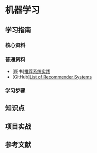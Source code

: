 # 机器学习

## 学习指南

### 核心资料

### 普通资料

* [图书][推荐系统实践](http://product.dangdang.com/22775361.html)
* [GitHub][List of Recommender Systems](https://github.com/grahamjenson/list_of_recommender_systems)

### 学习步骤

## 知识点

## 项目实战

## 参考文献
